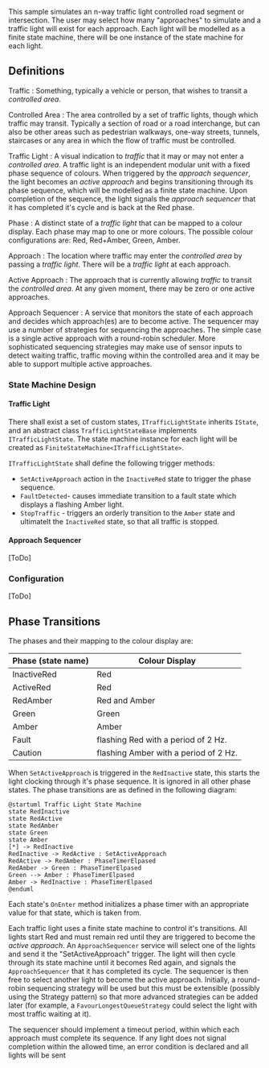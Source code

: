 This sample simulates an n-way traffic light controlled road segment or intersection. The user may select how many "approaches" to simulate and a traffic light will exist for each approach. Each light will be modelled as a finite state machine, there will be one instance of the state machine for each light.

## Definitions

Traffic
 : Something, typically a vehicle or person, that wishes to transit a _controlled area_.
 
Controlled Area
 : The area controlled by a set of traffic lights, though which traffic may transit. Typically a section of road or a road interchange, but can also be other areas such as pedestrian walkways, one-way streets, tunnels, staircases or any area in which the flow of traffic must be controlled.

Traffic Light
 : A visual indication to _traffic_ that it may or may not enter a _controlled area_. A traffic light is an independent modular unit with a fixed phase sequence of colours. When triggered by the _approach sequencer_, the light becomes an _active approach_ and begins transitioning through its phase sequence, which will be modelled as a finite state machine. Upon completion of the sequence, the light signals the _approach sequencer_ that it has completed it's cycle and is back at the Red phase.

Phase
 : A distinct state of a _traffic light_ that can be mapped to a colour display. Each phase may map to one or more colours. The possible colour configurations are: Red, Red+Amber, Green, Amber. 


Approach
 : The location where traffic may enter the _controlled area_ by passing a _traffic light_. There will be a _traffic light_ at each approach.

Active Approach
 : The approach that is currently allowing _traffic_ to transit the _controlled area_. At any given moment, there may be zero or one active approaches.

Approach Sequencer
 : A service that monitors the state of each approach and decides which approach(es) are to become active. The sequencer may use a number of strategies for sequencing the approaches. The simple case is a single active approach with a round-robin scheduler. More sophisticated sequencing strategies may make use of sensor inputs to detect waiting traffic, traffic moving within the controlled area and it may be able to support multiple active approaches. 
### State Machine Design
#### Traffic Light

There shall exist a set of custom states, `ITrafficLightState` inherits `IState`, and an abstract class `TrafficLightStateBase` implements `ITrafficLightState`. The state machine instance for each light will be created as `FiniteStateMachine<ITrafficLightState>`.

`ITrafficLightState` shall define the following trigger methods: 
- `SetActiveApproach` action in the `InactiveRed` state to trigger the phase sequence.
- `FaultDetected`- causes immediate transition to a fault state which displays a flashing Amber light.
- `StopTraffic` - triggers an orderly transition to the `Amber` state and ultimatelt the `InactiveRed` state, so that all traffic is stopped.

#### Approach Sequencer

[ToDo]

### Configuration

[ToDo]

## Phase Transitions

 The phases and their mapping to the colour display are:

| Phase (state name) | Colour Display                        |
| ------------------ | ------------------------------------- |
| InactiveRed        | Red                                   |
| ActiveRed          | Red                                   |
| RedAmber           | Red and Amber                         |
| Green              | Green                                 |
| Amber              | Amber                                 |
| Fault              | flashing Red with a period of 2 Hz.   |
| Caution            | flashing Amber with a period of 2 Hz. |

When `SetActiveApproach` is triggered in the `RedInactive` state, this starts the light clocking through it's phase sequence. It is ignored in all other phase states. The phase transitions are as defined in the following diagram:

```puml
@startuml Traffic Light State Machine
state RedInactive
state RedActive
state RedAmber
state Green
state Amber
[*] -> RedInactive
RedInactive -> RedActive : SetActiveApproach
RedActive -> RedAmber : PhaseTimerElpased
RedAmber -> Green : PhaseTimerElpased
Green --> Amber : PhaseTimerElpased
Amber -> RedInactive : PhaseTimerElpased
@enduml
```

Each state's `OnEnter` method initializes a phase timer with an appropriate value for that state, which is taken from.

Each traffic light uses a finite state machine to control it's transitions. All lights start Red and must remain red until they are triggered to become the _active approach_. An `ApproachSequencer` service will select one of the lights and send it the "SetActiveApproach" trigger. The light will then cycle through its state machine until it becomes Red again, and signals the `ApproachSequencer` that it has completed its cycle. The sequencer is then free to select another light to become the active approach. Initially, a round-robin sequencing strategy will be used but this must be extensible (possibly using the Strategy pattern) so that more advanced strategies can be added later (for example, a `FavourLongestQueueStrategy` could select the light with most traffic waiting at it).

The sequencer should implement a timeout period, within which each approach must complete its sequence. If any light does not signal completion within the allowed time, an error condition is declared and all lights will be sent